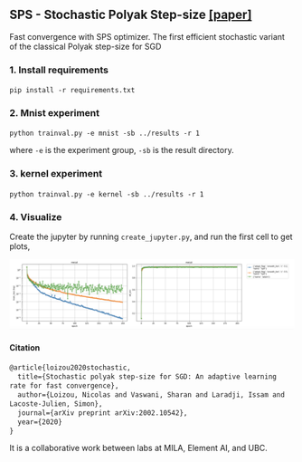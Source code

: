 ## SPS - Stochastic Polyak Step-size [[paper]](https://arxiv.org/pdf/2002.10542.pdf)

Fast convergence with SPS optimizer. The first efficient stochastic variant of the classical Polyak step-size for SGD

### 1. Install requirements

`pip install -r requirements.txt`

### 2. Mnist experiment

`python trainval.py -e mnist -sb ../results -r 1`

where `-e` is the experiment group, `-sb` is the result directory.

### 3. kernel experiment

`python trainval.py -e kernel -sb ../results -r 1`


### 4. Visualize

Create the jupyter by running `create_jupyter.py`, and run the first cell to get plots, 

![alt text](results/mnist.png)


#### Citation

```
@article{loizou2020stochastic,
  title={Stochastic polyak step-size for SGD: An adaptive learning rate for fast convergence},
  author={Loizou, Nicolas and Vaswani, Sharan and Laradji, Issam and Lacoste-Julien, Simon},
  journal={arXiv preprint arXiv:2002.10542},
  year={2020}
}
```

It is a collaborative work between labs at MILA, Element AI, and UBC.
